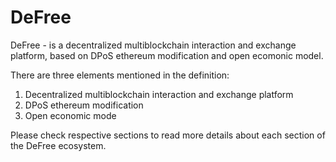 # DeFree
DeFree - is a decentralized multiblockchain interaction and exchange platform, based on DPoS ethereum modification and open ecomonic model.

There are three elements mentioned in the definition:
1. Decentralized multiblockchain interaction and exchange platform
2. DPoS ethereum modification
3. Open economic mode

Please check respective sections to read more details about each section of the DeFree ecosystem.
